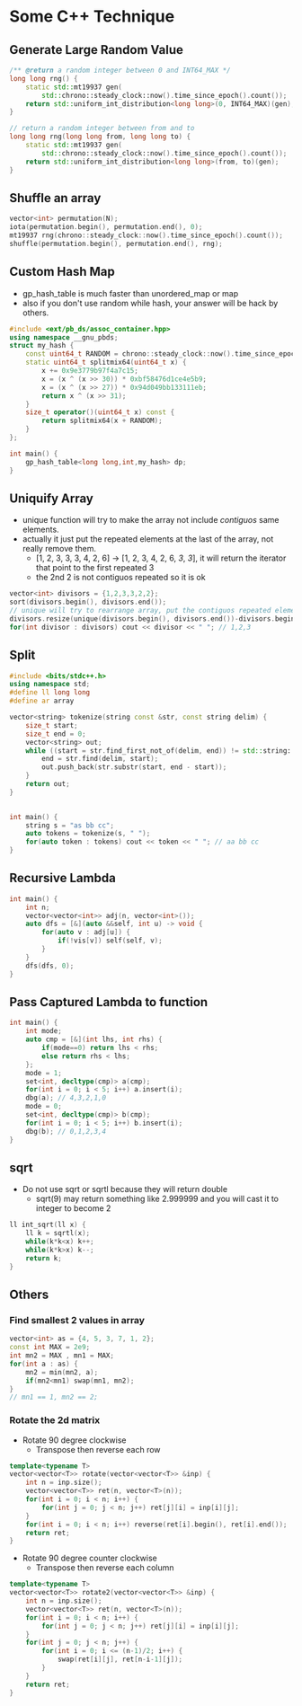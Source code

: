 # Some C++ Technique

## Generate Large Random Value
``` cpp
/** @return a random integer between 0 and INT64_MAX */
long long rng() {
	static std::mt19937 gen(
	    std::chrono::steady_clock::now().time_since_epoch().count());
	return std::uniform_int_distribution<long long>(0, INT64_MAX)(gen);
}

// return a random integer between from and to
long long rng(long long from, long long to) {
	static std::mt19937 gen(
	    std::chrono::steady_clock::now().time_since_epoch().count());
	return std::uniform_int_distribution<long long>(from, to)(gen);
}
```
## Shuffle an array
``` cpp
vector<int> permutation(N);
iota(permutation.begin(), permutation.end(), 0);
mt19937 rng(chrono::steady_clock::now().time_since_epoch().count());
shuffle(permutation.begin(), permutation.end(), rng);
```

## Custom Hash Map
- gp_hash_table is much faster than unordered_map or map
- also if you don't use random while hash, your answer will be hack by others.
```cpp
#include <ext/pb_ds/assoc_container.hpp>
using namespace __gnu_pbds;
struct my_hash {
    const uint64_t RANDOM = chrono::steady_clock::now().time_since_epoch().count();
    static uint64_t splitmix64(uint64_t x) {
        x += 0x9e3779b97f4a7c15;
        x = (x ^ (x >> 30)) * 0xbf58476d1ce4e5b9;
        x = (x ^ (x >> 27)) * 0x94d049bb133111eb;
        return x ^ (x >> 31);
    }
    size_t operator()(uint64_t x) const {
        return splitmix64(x + RANDOM);
    }
};

int main() {
    gp_hash_table<long long,int,my_hash> dp;
}
```

## Uniquify Array
* unique function will try to make the array not include *contiguos* same elements.
* actually it just put the repeated elements at the last of the array, not really remove them.
    + [1, 2, 3, 3, 3, 4, 2, 6] -> [1, 2, 3, 4, 2, 6, *3*, *3*], it will return the iterator that point to the first repeated 3
    + the 2nd 2 is not contiguos repeated so it is ok
```cpp
vector<int> divisors = {1,2,3,3,2,2};
sort(divisors.begin(), divisors.end());
// unique will try to rearrange array, put the contiguos repeated elements to the last of the array, and return the last iterator
divisors.resize(unique(divisors.begin(), divisors.end())-divisors.begin());
for(int divisor : divisors) cout << divisor << " "; // 1,2,3
```

## Split
``` cpp
#include <bits/stdc++.h>
using namespace std;
#define ll long long
#define ar array

vector<string> tokenize(string const &str, const string delim) {
    size_t start;
    size_t end = 0;
    vector<string> out;
    while ((start = str.find_first_not_of(delim, end)) != std::string::npos) {
        end = str.find(delim, start);
        out.push_back(str.substr(start, end - start));
    }
    return out;
}
 

int main() {
    string s = "as bb cc";
    auto tokens = tokenize(s, " ");
    for(auto token : tokens) cout << token << " "; // aa bb cc 
}
```

## Recursive Lambda
``` cpp
int main() {
    int n;
    vector<vector<int>> adj(n, vector<int>());
    auto dfs = [&](auto &&self, int u) -> void {
        for(auto v : adj[u]) {
            if(!vis[v]) self(self, v);
        }
    }
    dfs(dfs, 0);
}
```

## Pass Captured Lambda to function
``` cpp
int main() {
    int mode;
    auto cmp = [&](int lhs, int rhs) {
        if(mode==0) return lhs < rhs;
        else return rhs < lhs;
    };
    mode = 1;
    set<int, decltype(cmp)> a(cmp);
    for(int i = 0; i < 5; i++) a.insert(i);
    dbg(a); // 4,3,2,1,0
    mode = 0;
    set<int, decltype(cmp)> b(cmp);
    for(int i = 0; i < 5; i++) b.insert(i);
    dbg(b); // 0,1,2,3,4
}
```

## sqrt
* Do not use sqrt or sqrtl because they will return double
    + sqrt(9) may return something like 2.999999 and you will cast it to integer to become 2
``` cpp
ll int_sqrt(ll x) {
    ll k = sqrtl(x);
    while(k*k<x) k++;
    while(k*k>x) k--;
    return k;
}
```

## Others
### Find smallest 2 values in array
``` cpp
vector<int> as = {4, 5, 3, 7, 1, 2};
const int MAX = 2e9;
int mn2 = MAX , mn1 = MAX;
for(int a : as) {
    mn2 = min(mn2, a);
    if(mn2<mn1) swap(mn1, mn2);
}
// mn1 == 1, mn2 == 2;
```
### Rotate the 2d matrix
* Rotate 90 degree clockwise
    - Transpose then reverse each row
``` cpp
template<typename T>
vector<vector<T>> rotate(vector<vector<T>> &inp) {
    int n = inp.size();
    vector<vector<T>> ret(n, vector<T>(n));
    for(int i = 0; i < n; i++) {
        for(int j = 0; j < n; j++) ret[j][i] = inp[i][j];
    }
    for(int i = 0; i < n; i++) reverse(ret[i].begin(), ret[i].end());
    return ret;
}
```
* Rotate 90 degree counter clockwise
    - Transpose then reverse each column
``` cpp
template<typename T>
vector<vector<T>> rotate2(vector<vector<T>> &inp) {
    int n = inp.size();
    vector<vector<T>> ret(n, vector<T>(n));
    for(int i = 0; i < n; i++) {
        for(int j = 0; j < n; j++) ret[j][i] = inp[i][j];
    }
    for(int j = 0; j < n; j++) {
        for(int i = 0; i <= (n-1)/2; i++) {
            swap(ret[i][j], ret[n-i-1][j]);
        }
    }
    return ret;
}
```
